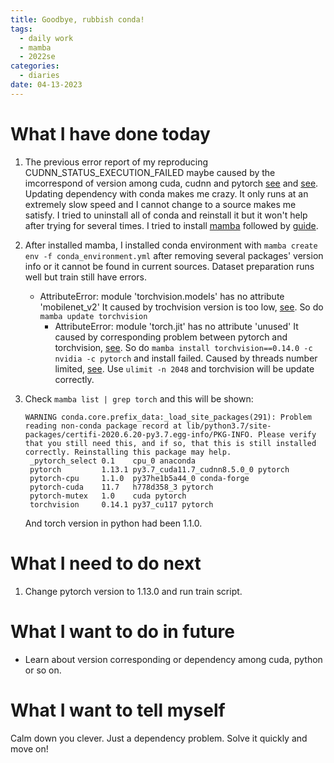```yaml
---
title: Goodbye, rubbish conda!
tags:
  - daily work
  - mamba
  - 2022se
categories:
  - diaries
date: 04-13-2023
---
```

# What I have done today

1. The previous error report of my reproducing CUDNN_STATUS_EXECUTION_FAILED maybe caused by the imcorrespond of version among cuda, cudnn and pytorch [see](https://blog.csdn.net/qq_40506723/article/details/124798992) and [see](https://blog.csdn.net/yu_xinli/article/details/127084720). Updating dependency with conda makes me crazy. It only runs at an extremely slow speed and I cannot change to a source makes me satisfy. I tried to uninstall all of conda and reinstall it but it won't help after trying for several times. I tried to install [mamba](https://github.com/mamba-org/mamba) followed by [guide](https://mamba.readthedocs.io/en/latest/installation.html).

2. After installed mamba, I installed conda environment with `mamba create env -f conda_environment.yml` after removing several packages' version info or it cannot be found in current sources. Dataset preparation runs well but train still have errors.
	- AttributeError: module 'torchvision.models' has no attribute 'mobilenet_v2'
		It caused by trochvision version is too low, [see](https://blog.51cto.com/u_12001271/5657216). So do `mamba update torchvision`
		- AttributeError: module 'torch.jit' has no attribute 'unused'
			It caused by corresponding problem between pytorch and torchvision, [see](https://blog.csdn.net/ZwaterZ/article/details/125268475). So do `mamba install torchvision==0.14.0 -c nvidia -c pytorch` and install failed. Caused by threads number limited, [see](https://blog.csdn.net/weixin_46779338/article/details/128319080). Use `ulimit -n 2048` and torchvision will be update correctly.
3. Check `mamba list | grep torch` and this will be shown:
	```
	WARNING conda.core.prefix_data:_load_site_packages(291): Problem reading non-conda package record at lib/python3.7/site-packages/certifi-2020.6.20-py3.7.egg-info/PKG-INFO. Please verify that you still need this, and if so, that this is still installed correctly. Reinstalling this package may help.
	 _pytorch_select 0.1    cpu_0 anaconda 
	 pytorch         1.13.1 py3.7_cuda11.7_cudnn8.5.0_0 pytorch 
	 pytorch-cpu     1.1.0  py37he1b5a44_0 conda-forge 
	 pytorch-cuda    11.7   h778d358_3 pytorch 
	 pytorch-mutex   1.0    cuda pytorch 
	 torchvision     0.14.1 py37_cu117 pytorch
	```
	And torch version in python had been 1.1.0. 

# What I need to do next

1. Change pytorch version to 1.13.0 and run train script.

# What I want to do in future
- Learn about version corresponding or dependency among cuda, python or so on.

# What I want to tell myself
Calm down you clever. Just a dependency problem. Solve it quickly and move on!